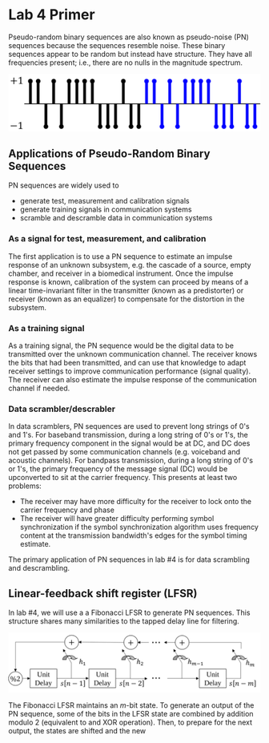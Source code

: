 # Lab 4 Primer

Pseudo-random binary sequences are also known as pseudo-noise (PN) sequences because the sequences resemble noise. These binary sequences appear to be random but instead have structure. They have all frequencies present; i.e., there are no nulls in the magnitude spectrum.

![](img/PN_seq.svg)

## Applications of Pseudo-Random Binary Sequences

PN sequences are widely used to

* generate test, measurement and calibration signals
* generate training signals in communication systems
* scramble and descramble data in communication systems

### As a signal for test, measurement, and calibration
The first application is to use a PN sequence to estimate an impulse response of an unknown subsystem, e.g. the cascade of a source, empty chamber, and receiver in a biomedical instrument. Once the impulse response is known, calibration of the system can proceed by means of a linear time-invariant filter in the transmitter (known as a predistorter) or receiver (known as an equalizer) to compensate for the distortion in the subsystem.

### As a training signal
As a training signal, the PN sequence would be the digital data to be transmitted over the unknown communication channel. The receiver knows the bits that had been transmitted, and can use that knowledge to adapt receiver settings to improve communication performance (signal quality). The receiver can also estimate the impulse response of the communication channel if needed.

### Data scrambler/descrabler
In data scramblers, PN sequences are used to prevent long strings of 0's and 1's. For baseband transmission, during a long string of 0's or 1's, the primary frequency component in the signal would be at DC, and DC does not get passed by some communication channels (e.g. voiceband and acoustic channels). For bandpass transmission, during a long string of 0's or 1's, the primary frequency of the message signal (DC) would be upconverted to sit at the carrier frequency. This presents at least two problems:

* The receiver may have more difficulty for the receiver to lock onto the carrier frequency and phase
* The receiver will have greater difficulty performing symbol synchronization if the symbol synchronization algorithm uses frequency content at the transmission bandwidth's edges for the symbol timing estimate.

The primary application of PN sequences in lab #4 is for data scrambling and descrambling.

## Linear-feedback shift register (LFSR)

In lab #4, we will use a a Fibonacci LFSR to generate PN sequences. This structure shares many similarities to the tapped delay line for filtering.

![](img/Fibonacci_LFSR.svg)

The Fibonacci LFSR maintains an $m$-bit state. To generate an output of the PN sequence, some of the bits in the LFSR state are combined by addition modulo 2 (equivalent to and XOR operation). Then, to prepare for the next output, the states are shifted and the new